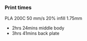 ### Print times

PLA 200C 50 mm/s 20% infill 1.75mm

- 2hrs 24mins middle body
- 3hrs 41mins back plate